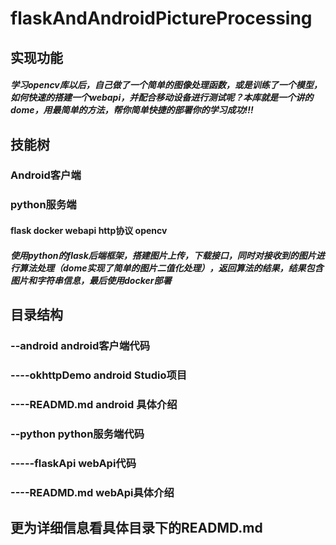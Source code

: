 # flaskAndAndroidPictureProcessing

## 实现功能

##### 	学习opencv库以后，自己做了一个简单的图像处理函数，或是训练了一个模型，如何快速的搭建一个webapi，并配合移动设备进行测试呢？本库就是一个讲的dome，用最简单的方法，帮你简单快捷的部署你的学习成功!!!

## 技能树

### Android客户端

### python服务端

#### 	flask docker webapi http协议 opencv

##### 	使用python的flask后端框架，搭建图片上传，下载接口，同时对接收到的图片进行算法处理（dome实现了简单的图片二值化处理），返回算法的结果，结果包含图片和字符串信息，最后使用docker部署

## 目录结构

### --android android客户端代码

###   ----okhttpDemo  android Studio项目 

###   ----READMD.md  android 具体介绍

### --python python服务端代码

### 	-----flaskApi   webApi代码

### 	----READMD.md  webApi具体介绍



## 更为详细信息看具体目录下的READMD.md
